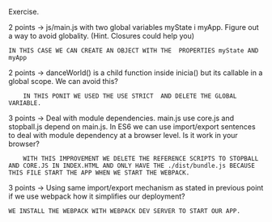 Exercise.

2 points -> js/main.js with two global variables myState i myApp. Figure out a way to avoid globality. (Hint. Closures could help you)

    IN THIS CASE WE CAN CREATE AN OBJECT WITH THE  PROPERTIES myState AND myApp

2 points -> danceWorld() is a child function inside inicia() but its callable in a global scope. We can avoid this?

        IN THIS PONIT WE USED THE USE STRICT  AND DELETE THE GLOBAL VARIABLE.

3 points -> Deal with module dependencies. main.js use core.js and stopball.js depend on main.js. In ES6 we can use import/export sentences to deal with module dependency at a browser level. Is it work in your browser?

        WITH THIS IMPROVEMENT WE DELETE THE REFERENCE SCRIPTS TO STOPBALL AND CORE.JS IN INDEX.HTML AND ONLY HAVE THE ./dist/bundle.js BECAUSE THIS FILE START THE APP WHEN WE START THE WEBPACK.

3 points -> Using same import/export mechanism as stated in previous point if we use webpack how it simplifies our deployment?

    WE INSTALL THE WEBPACK WITH WEBPACK DEV SERVER TO START OUR APP.
